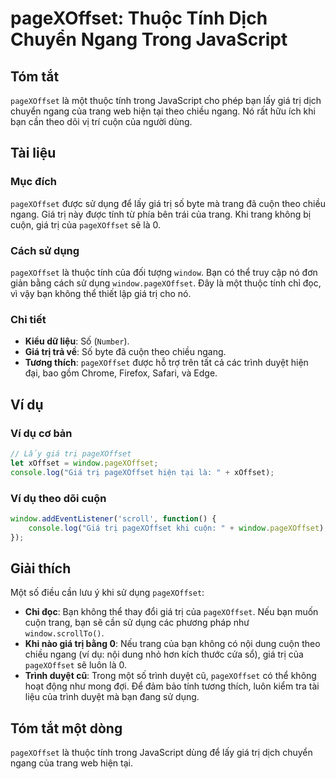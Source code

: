 <!--
Meta Description: # pageXOffset: Thuộc Tính Dịch Chuyển Ngang Trong JavaScript ## Tóm tắt `pageXOffset` là một thuộc tính trong JavaScript cho phép bạn lấy giá trị dịch...
Meta Keywords: pagexoffset, giá, trị, của, bạn
-->

# pageXOffset: Thuộc Tính Dịch Chuyển Ngang Trong JavaScript

## Tóm tắt
`pageXOffset` là một thuộc tính trong JavaScript cho phép bạn lấy giá trị dịch chuyển ngang của trang web hiện tại theo chiều ngang. Nó rất hữu ích khi bạn cần theo dõi vị trí cuộn của người dùng.

## Tài liệu
### Mục đích
`pageXOffset` được sử dụng để lấy giá trị số byte mà trang đã cuộn theo chiều ngang. Giá trị này được tính từ phía bên trái của trang. Khi trang không bị cuộn, giá trị của `pageXOffset` sẽ là 0.

### Cách sử dụng
`pageXOffset` là thuộc tính của đối tượng `window`. Bạn có thể truy cập nó đơn giản bằng cách sử dụng `window.pageXOffset`. Đây là một thuộc tính chỉ đọc, vì vậy bạn không thể thiết lập giá trị cho nó.

### Chi tiết
- **Kiểu dữ liệu**: Số (`Number`).
- **Giá trị trả về**: Số byte đã cuộn theo chiều ngang.
- **Tương thích**: `pageXOffset` được hỗ trợ trên tất cả các trình duyệt hiện đại, bao gồm Chrome, Firefox, Safari, và Edge.

## Ví dụ
### Ví dụ cơ bản
```javascript
// Lấy giá trị pageXOffset
let xOffset = window.pageXOffset;
console.log("Giá trị pageXOffset hiện tại là: " + xOffset);
```

### Ví dụ theo dõi cuộn
```javascript
window.addEventListener('scroll', function() {
    console.log("Giá trị pageXOffset khi cuộn: " + window.pageXOffset);
});
```

## Giải thích
Một số điều cần lưu ý khi sử dụng `pageXOffset`:
- **Chỉ đọc**: Bạn không thể thay đổi giá trị của `pageXOffset`. Nếu bạn muốn cuộn trang, bạn sẽ cần sử dụng các phương pháp như `window.scrollTo()`.
- **Khi nào giá trị bằng 0**: Nếu trang của bạn không có nội dung cuộn theo chiều ngang (ví dụ: nội dung nhỏ hơn kích thước cửa sổ), giá trị của `pageXOffset` sẽ luôn là 0.
- **Trình duyệt cũ**: Trong một số trình duyệt cũ, `pageXOffset` có thể không hoạt động như mong đợi. Để đảm bảo tính tương thích, luôn kiểm tra tài liệu của trình duyệt mà bạn đang sử dụng.

## Tóm tắt một dòng
`pageXOffset` là thuộc tính trong JavaScript dùng để lấy giá trị dịch chuyển ngang của trang web hiện tại.